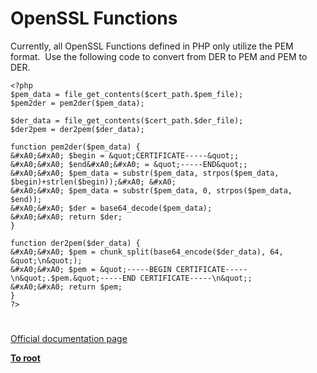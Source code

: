 # OpenSSL Functions





Currently, all OpenSSL Functions defined in PHP only utilize the PEM format.&#xA0; Use the following code to convert from DER to PEM and PEM to DER.



```
<?php
$pem_data = file_get_contents($cert_path.$pem_file);
$pem2der = pem2der($pem_data);

$der_data = file_get_contents($cert_path.$der_file);
$der2pem = der2pem($der_data);

function pem2der($pem_data) {
&#xA0;&#xA0; $begin = &quot;CERTIFICATE-----&quot;;
&#xA0;&#xA0; $end&#xA0;&#xA0; = &quot;-----END&quot;;
&#xA0;&#xA0; $pem_data = substr($pem_data, strpos($pem_data, $begin)+strlen($begin));&#xA0; &#xA0; 
&#xA0;&#xA0; $pem_data = substr($pem_data, 0, strpos($pem_data, $end));
&#xA0;&#xA0; $der = base64_decode($pem_data);
&#xA0;&#xA0; return $der;
}

function der2pem($der_data) {
&#xA0;&#xA0; $pem = chunk_split(base64_encode($der_data), 64, &quot;\n&quot;);
&#xA0;&#xA0; $pem = &quot;-----BEGIN CERTIFICATE-----\n&quot;.$pem.&quot;-----END CERTIFICATE-----\n&quot;;
&#xA0;&#xA0; return $pem;
}
?>
```



  

#

[Official documentation page](https://www.php.net/manual/en/ref.openssl.php)

**[To root](/README.md)**